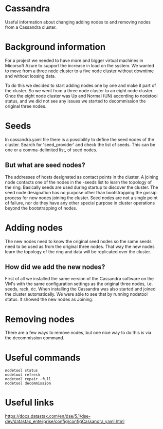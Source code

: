 # Cassandra
Useful information about changing adding nodes to and removing nodes from a Cassandra cluster.

# Background information
For a project we needed to have more and bigger virtual machines in Micorsoft Azure to support the increase in load on the system. 
We wanted to move from a three node cluster to a five node cluster without downtime and without loosing data. 

To do this we decided to start adding nodes one by one and make it part of the cluster. So we went from a three node cluster to an eight node cluster. 
Once the eight node cluster was Up and Normal (UN) according to nodetool status, and we did not see any issues we started to decommission the original three nodes. 

# Seeds
In cassandra.yaml file there is a possibility to define the seed nodes of the cluster. 
Search for 'seed_provider' and check the list of seeds. This can be one or a comma-delimited list, of seed nodes.  

## But what are seed nodes? 
The addresses of hosts designated as contact points in the cluster. A joining node contacts one of the nodes in the -seeds list to learn the topology of the ring.
Basically seeds are used during startup to discover the cluster. The seed node designation has no purpose other than bootstrapping the gossip process for new nodes joining the cluster. Seed nodes are not a single point of failure, nor do they have any other special purpose in cluster operations beyond the bootstrapping of nodes.

# Adding nodes
The new nodes need to know the original seed nodes so the same seeds need to be used as from the original three nodes. That way the new nodes learn the topology of the ring and data will be replicated over the cluster. 

## How did we add the new nodes? 
First of all we installed the same version of the Cassandra software on the VM's with the same configuration settings as the original three nodes, i.e. seeds, rack, dc.
When installing the Cassandra was also started and joined the cluster automatically. We were able to see that by running nodetool status. It showed the new nodes as Joining. 

# Removing nodes 
There are a few ways to remove nodes, but one nice way to do this is via the decommission command. 

# Useful commands 

    nodetool status 
    nodetool refresh
    nodetool repair -full
    nodetool decommission


# Useful links 

https://docs.datastax.com/en/dse/5.1/dse-dev/datastax_enterprise/config/configCassandra_yaml.html
